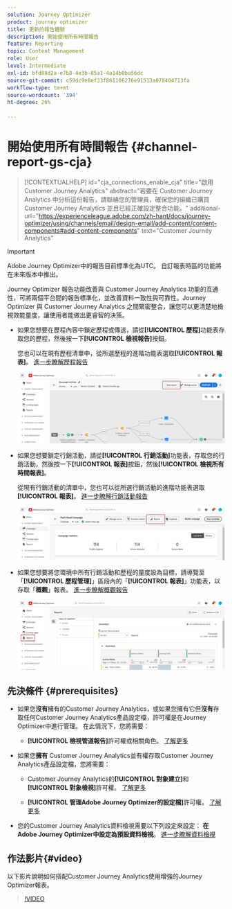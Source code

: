 ```yaml
---
solution: Journey Optimizer
product: journey optimizer
title: 更新的報告體驗
description: 開始使用所有時間報告
feature: Reporting
topic: Content Management
role: User
level: Intermediate
exl-id: bfd88d2a-e7b8-4e3b-85a1-4a14b0ba56dc
source-git-commit: c59dc9e8ef33f861106276e91513a078404713fa
workflow-type: tm+mt
source-wordcount: '394'
ht-degree: 26%

---
```


# 開始使用所有時間報告 {#channel-report-gs-cja}

>[!CONTEXTUALHELP]
>id="cja_connections_enable_cja"
>title="啟用 Customer Journey Analytics"
>abstract="若要在 Customer Journey Analytics 中分析這份報告，請聯絡您的管理員，確保您的組織已購買 Customer Journey Analytics 並且已經正確設定整合功能。"
>additional-url="https://experienceleague.adobe.com/zh-hant/docs/journey-optimizer/using/channels/email/design-email/add-content/content-components#add-content-components" text="Customer Journey Analytics"

>[!IMPORTANT]
>
>Adobe Journey Optimizer中的報告目前標準化為UTC。 自訂報表時區的功能將在未來版本中推出。

Journey Optimizer 報告功能改善與 Customer Journey Analytics 功能的互通性，可將兩個平台間的報告標準化，並改善資料一致性與可靠性。Journey Optimizer 與 Customer Journey Analytics 之間緊密整合，讓您可以更清楚地檢視效能量度，讓使用者能做出更睿智的決策。

* 如果您想要在歷程內容中鎖定歷程或傳送，請從&#x200B;**[!UICONTROL 歷程]**&#x200B;功能表存取您的歷程，然後按一下&#x200B;**[!UICONTROL 檢視報告]**&#x200B;按鈕。

  您也可以在現有歷程清單中，從所選歷程的進階功能表選取&#x200B;**[!UICONTROL 報表]**。 [進一步瞭解歷程報告](journey-global-report-cja.md)

  ![](assets/gs-cja-report-3.png)

* 如果您想要鎖定行銷活動，請從&#x200B;**[!UICONTROL 行銷活動]**&#x200B;功能表，存取您的行銷活動，然後按一下&#x200B;**[!UICONTROL 報表]**&#x200B;按鈕，然後&#x200B;**[!UICONTROL 檢視所有時間報表]**。

  從現有行銷活動的清單中，您也可以從所選行銷活動的進階功能表選取&#x200B;**[!UICONTROL 報表]**。 [進一步瞭解行銷活動報告](campaign-global-report-cja.md)

  ![](assets/gs-cja-report-2.png)

* 如果您想要將您環境中所有行銷活動和歷程的量度設為目標，請導覽至「**[!UICONTROL 歷程管理]**」區段內的「**[!UICONTROL 報表]**」功能表，以存取「**概觀**」報表。 [進一步瞭解概觀報告](channel-report-cja.md)

  ![](assets/gs-cja-report-1.png)

## 先決條件 {#prerequisites}

* 如果您&#x200B;**沒有**&#x200B;擁有的Customer Journey Analytics，或如果您擁有它但&#x200B;**沒有**&#x200B;存取任何Customer Journey Analytics產品設定檔，許可權是在Journey Optimizer中進行管理。 在此情況下，您將需要：

   * **[!UICONTROL 檢視管道報告]**&#x200B;許可權或相關角色。 [了解更多](../administration/permissions.md)

* 如果您&#x200B;**擁有** Customer Journey Analytics並有權存取Customer Journey Analytics產品設定檔，您將需要：

   * Customer Journey Analytics的&#x200B;**[!UICONTROL 對象建立]**&#x200B;和&#x200B;**[!UICONTROL 對象檢視]**&#x200B;許可權。 [了解更多](https://experienceleague.adobe.com/en/docs/analytics-platform/using/technotes/access-control)

   * **[!UICONTROL 管理Adobe Journey Optimizer的設定檔]**&#x200B;許可權。 [了解更多](../administration/permissions.md)

* 您的Customer Journey Analytics資料檢視需要以下列設定來設定： **在Adobe Journey Optimizer中設定為預設資料檢視**。 [進一步瞭解資料檢視](https://experienceleague.adobe.com/en/docs/analytics-platform/using/cja-dataviews/create-dataview)

## 作法影片{#video}

以下影片說明如何搭配Customer Journey Analytics使用增強的Journey Optimizer報表。

>[!VIDEO](https://video.tv.adobe.com/v/3430413)